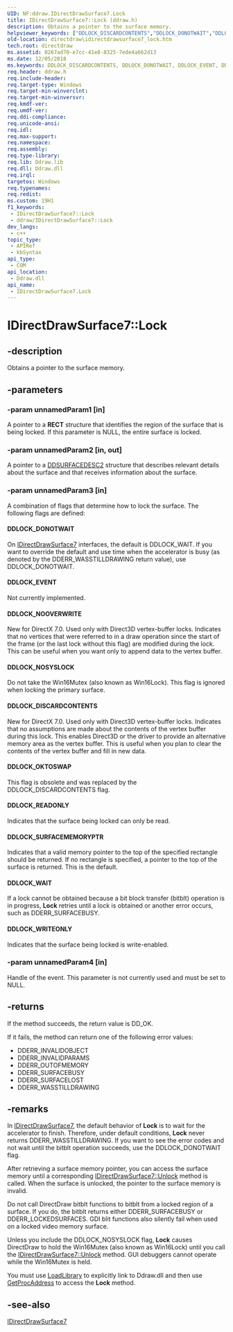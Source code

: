 ```yaml
---
UID: NF:ddraw.IDirectDrawSurface7.Lock
title: IDirectDrawSurface7::Lock (ddraw.h)
description: Obtains a pointer to the surface memory.
helpviewer_keywords: ["DDLOCK_DISCARDCONTENTS","DDLOCK_DONOTWAIT","DDLOCK_EVENT","DDLOCK_NOOVERWRITE","DDLOCK_NOSYSLOCK","DDLOCK_OKTOSWAP","DDLOCK_READONLY","DDLOCK_SURFACEMEMORYPTR","DDLOCK_WAIT","DDLOCK_WRITEONLY","IDirectDrawSurface7 interface [DirectDraw]","Lock method","IDirectDrawSurface7.Lock","IDirectDrawSurface7::Lock","Lock","Lock method [DirectDraw]","Lock method [DirectDraw]","IDirectDrawSurface7 interface","ddraw/IDirectDrawSurface7::Lock","directdraw.idirectdrawsurface7_lock"]
old-location: directdraw\idirectdrawsurface7_lock.htm
tech.root: directdraw
ms.assetid: 0267ad70-e7cc-41e8-8325-7ede4a662d13
ms.date: 12/05/2018
ms.keywords: DDLOCK_DISCARDCONTENTS, DDLOCK_DONOTWAIT, DDLOCK_EVENT, DDLOCK_NOOVERWRITE, DDLOCK_NOSYSLOCK, DDLOCK_OKTOSWAP, DDLOCK_READONLY, DDLOCK_SURFACEMEMORYPTR, DDLOCK_WAIT, DDLOCK_WRITEONLY, IDirectDrawSurface7 interface [DirectDraw],Lock method, IDirectDrawSurface7.Lock, IDirectDrawSurface7::Lock, Lock, Lock method [DirectDraw], Lock method [DirectDraw],IDirectDrawSurface7 interface, ddraw/IDirectDrawSurface7::Lock, directdraw.idirectdrawsurface7_lock
req.header: ddraw.h
req.include-header: 
req.target-type: Windows
req.target-min-winverclnt: 
req.target-min-winversvr: 
req.kmdf-ver: 
req.umdf-ver: 
req.ddi-compliance: 
req.unicode-ansi: 
req.idl: 
req.max-support: 
req.namespace: 
req.assembly: 
req.type-library: 
req.lib: Ddraw.lib
req.dll: Ddraw.dll
req.irql: 
targetos: Windows
req.typenames: 
req.redist: 
ms.custom: 19H1
f1_keywords:
 - IDirectDrawSurface7::Lock
 - ddraw/IDirectDrawSurface7::Lock
dev_langs:
 - c++
topic_type:
 - APIRef
 - kbSyntax
api_type:
 - COM
api_location:
 - Ddraw.dll
api_name:
 - IDirectDrawSurface7.Lock
---
```


# IDirectDrawSurface7::Lock


## -description

Obtains a pointer to the surface memory.

## -parameters

### -param unnamedParam1 [in]

A pointer to a <b>RECT</b> structure that identifies the region of the surface that is being locked. If this parameter is NULL, the entire surface is locked.

### -param unnamedParam2 [in, out]

A pointer to a <a href="/previous-versions/windows/hardware/drivers/ff550340(v=vs.85)">DDSURFACEDESC2</a> structure that describes relevant details about the surface and that receives information about the surface.

### -param unnamedParam3 [in]

A combination of flags that determine how to lock the surface. The following flags are defined:



#### DDLOCK_DONOTWAIT

On <a href="/windows/desktop/api/ddraw/nn-ddraw-idirectdrawsurface7">IDirectDrawSurface7</a> interfaces, the default is DDLOCK_WAIT. If you want to override the default and use time when the accelerator is busy (as denoted by the DDERR_WASSTILLDRAWING return value), use DDLOCK_DONOTWAIT.



#### DDLOCK_EVENT

Not currently implemented.



#### DDLOCK_NOOVERWRITE

New for DirectX 7.0. Used only with Direct3D vertex-buffer locks. Indicates that no vertices that were referred to in a draw operation since the start of the frame (or the last lock without this flag) are modified during the lock. This can be useful when you want only to append data to the vertex buffer.



#### DDLOCK_NOSYSLOCK

Do not take the Win16Mutex (also known as Win16Lock). This flag is ignored when locking the primary surface.



#### DDLOCK_DISCARDCONTENTS

New for DirectX 7.0. Used only with Direct3D vertex-buffer locks. Indicates that no assumptions are made about the contents of the vertex buffer during this lock. This enables Direct3D or the driver to provide an alternative memory area as the vertex buffer. This is useful when you plan to clear the contents of the vertex buffer and fill in new data.



#### DDLOCK_OKTOSWAP

This flag is obsolete and was replaced by the DDLOCK_DISCARDCONTENTS flag.



#### DDLOCK_READONLY

Indicates that the surface being locked can only be read.



#### DDLOCK_SURFACEMEMORYPTR

Indicates that a valid memory pointer to the top of the specified rectangle should be returned. If no rectangle is specified, a pointer to the top of the surface is returned. This is the default.



#### DDLOCK_WAIT

If a lock cannot be obtained because a bit block transfer (bitblt) operation is in progress, <b>Lock</b> retries until a lock is obtained or another error occurs, such as DDERR_SURFACEBUSY.



#### DDLOCK_WRITEONLY

Indicates that the surface being locked is write-enabled.

### -param unnamedParam4 [in]

Handle of the event. This parameter is not currently used and must be set to NULL.

## -returns

If the method succeeds, the return value is DD_OK.



If it fails, the method can return one of the following error values:

<ul>
<li>DDERR_INVALIDOBJECT</li>
<li>DDERR_INVALIDPARAMS</li>
<li>DDERR_OUTOFMEMORY</li>
<li>DDERR_SURFACEBUSY</li>
<li>DDERR_SURFACELOST</li>
<li>DDERR_WASSTILLDRAWING</li>
</ul>

## -remarks

In <a href="/windows/desktop/api/ddraw/nn-ddraw-idirectdrawsurface7">IDirectDrawSurface7</a>, the default behavior of <b>Lock</b> is to wait for the accelerator to finish. Therefore, under default conditions, <b>Lock</b> never returns DDERR_WASSTILLDRAWING. If you want to see the error codes and not wait until the bitblt operation succeeds, use the DDLOCK_DONOTWAIT flag.

After retrieving a surface memory pointer, you can access the surface memory until a corresponding <a href="/windows/desktop/api/ddraw/nf-ddraw-idirectdrawsurface7-unlock">IDirectDrawSurface7::Unlock</a> method is called. When the surface is unlocked, the pointer to the surface memory is invalid.

Do not call DirectDraw bitblt functions to bitblt from a locked region of a surface. If you do, the bitblt returns either DDERR_SURFACEBUSY or DDERR_LOCKEDSURFACES. GDI blit functions also silently fail when used on a locked video memory surface.



Unless you include the DDLOCK_NOSYSLOCK flag, <b>Lock</b> causes DirectDraw to hold the Win16Mutex (also known as Win16Lock) until you call the <a href="/windows/desktop/api/ddraw/nf-ddraw-idirectdrawsurface7-unlock">IDirectDrawSurface7::Unlock</a> method. GUI debuggers cannot operate while the Win16Mutex is held.



You must use <a href="/windows/desktop/api/libloaderapi/nf-libloaderapi-loadlibrarya">LoadLibrary</a> to explicitly link to Ddraw.dll and then use <a href="/windows/desktop/api/libloaderapi/nf-libloaderapi-getprocaddress">GetProcAddress</a> to access the <b>Lock</b> method.

## -see-also

<a href="/windows/desktop/api/ddraw/nn-ddraw-idirectdrawsurface7">IDirectDrawSurface7</a>